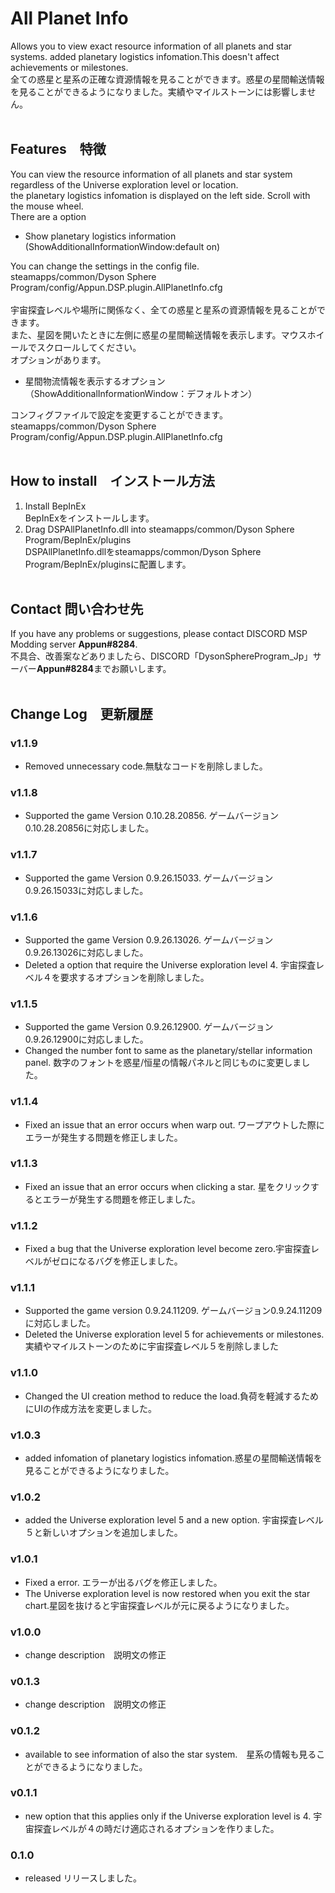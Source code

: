 # All Planet Info
Allows you to view exact resource information of all planets and star systems. added planetary logistics infomation.This doesn't affect achievements or milestones.<BR>
全ての惑星と星系の正確な資源情報を見ることができます。惑星の星間輸送情報を見ることができるようになりました。実績やマイルストーンには影響しません。<BR>
<BR>
## Features　特徴
You can view the resource information of all planets and star system regardless of the Universe exploration level or location. <BR>
the planetary logistics infomation is displayed on the left side. Scroll with the mouse wheel.<BR>
There are a option<BR>
- Show planetary logistics information (ShowAdditionalInformationWindow:default on)<BR>

You can change the settings in the config file.<BR>
steamapps/common/Dyson Sphere Program/config/Appun.DSP.plugin.AllPlanetInfo.cfg<BR>
<BR>
宇宙探査レベルや場所に関係なく、全ての惑星と星系の資源情報を見ることができます。<BR>
また、星図を開いたときに左側に惑星の星間輸送情報を表示します。マウスホイールでスクロールしてください。<BR>
オプションがあります。<BR>
- 星間物流情報を表示するオプション（ShowAdditionalInformationWindow：デフォルトオン）<BR>

コンフィグファイルで設定を変更することができます。<BR>
steamapps/common/Dyson Sphere Program/config/Appun.DSP.plugin.AllPlanetInfo.cfg<BR>
<BR>
## How to install　インストール方法
1. Install BepInEx<BR>
   BepInExをインストールします。<BR>
2. Drag DSPAllPlanetInfo.dll into steamapps/common/Dyson Sphere Program/BepInEx/plugins<BR>
   DSPAllPlanetInfo.dllをsteamapps/common/Dyson Sphere Program/BepInEx/pluginsに配置します。<BR>
   <BR>
## Contact 問い合わせ先
If you have any problems or suggestions, please contact DISCORD MSP Modding server **Appun#8284**.<BR>
不具合、改善案などありましたら、DISCORD「DysonSphereProgram_Jp」サーバー**Appun#8284**までお願いします。<BR>
<BR>
## Change Log　更新履歴
### v1.1.9
- Removed unnecessary code.無駄なコードを削除しました。
### v1.1.8
- Supported the game Version 0.10.28.20856. ゲームバージョン0.10.28.20856に対応しました。
### v1.1.7
- Supported the game Version 0.9.26.15033. ゲームバージョン0.9.26.15033に対応しました。
### v1.1.6
- Supported the game Version 0.9.26.13026. ゲームバージョン0.9.26.13026に対応しました。
- Deleted a option that require the Universe exploration level 4. 宇宙探査レベル４を要求するオプションを削除しました。
### v1.1.5
- Supported the game Version 0.9.26.12900. ゲームバージョン0.9.26.12900に対応しました。
- Changed the number font to same as the planetary/stellar information panel. 数字のフォントを惑星/恒星の情報パネルと同じものに変更しました。
### v1.1.4
- Fixed an issue that an error occurs when warp out. ワープアウトした際にエラーが発生する問題を修正しました。
### v1.1.3
- Fixed an issue that an error occurs when clicking a star. 星をクリックするとエラーが発生する問題を修正しました。
### v1.1.2
- Fixed a bug that the Universe exploration level become zero.宇宙探査レベルがゼロになるバグを修正しました。
### v1.1.1
- Supported the game version 0.9.24.11209. ゲームバージョン0.9.24.11209に対応しました。
- Deleted the Universe exploration level 5 for achievements or milestones. 実績やマイルストーンのために宇宙探査レベル５を削除しました
### v1.1.0
- Changed the UI creation method to reduce the load.負荷を軽減するためにUIの作成方法を変更しました。
### v1.0.3
- added infomation of planetary logistics infomation.惑星の星間輸送情報を見ることができるようになりました。
### v1.0.2
- added the Universe exploration level 5 and a new option. 宇宙探査レベル５と新しいオプションを追加しました。
### v1.0.1
- Fixed a error.  エラーが出るバグを修正しました。
- The Universe exploration level is now restored when you exit the star chart.星図を抜けると宇宙探査レベルが元に戻るようになりました。
### v1.0.0
- change description　説明文の修正
### v0.1.3
- change description　説明文の修正
### v0.1.2
- available to see information of also the star system.　星系の情報も見ることができるようになりました。
### v0.1.1
- new option that this applies only if the Universe exploration level is 4. 宇宙探査レベルが４の時だけ適応されるオプションを作りました。
### 0.1.0
- released リリースしました。